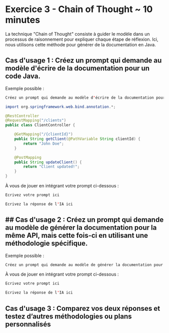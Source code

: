 # Exercice 3 - Chain of Thought ~ 10 minutes

La technique "Chain of Thought" consiste à guider le modèle dans un processus de raisonnement pour expliquer chaque étape de réflexion. Ici, nous utilisons cette méthode pour générer de la documentation en Java.

## Cas d'usage 1 : Créez un prompt qui demande au modèle d'écrire de la documentation pour un code Java.

Exemple possible :

```java
Créez un prompt qui demande au modèle d'écrire de la documentation pour un code Java.

import org.springframework.web.bind.annotation.*;

@RestController
@RequestMapping("/clients")
public class ClientController {

    @GetMapping("/{clientId}")
    public String getClient(@PathVariable String clientId) {
        return "John Doe";
    }

    @PostMapping
    public String updateClient() {
        return "Client updated!";
    }
}
```

À vous de jouer en intégrant votre prompt ci-dessous :

```java
Ecrivez votre prompt ici
```

```java
Ecrivez la réponse de l'IA ici
```

## ## Cas d'usage 2 : Créez un prompt qui demande au modèle de générer la documentation pour la même API, mais cette fois-ci en utilisant une méthodologie spécifique.

Exemple possible :

```java
Créez un prompt qui demande au modèle de générer la documentation pour la même API, mais cette fois-ci en utilisant une méthodologie spécifique comme OpenAPI
```

À vous de jouer en intégrant votre prompt ci-dessous :


```java
Ecrivez votre prompt ici
```

```java
Ecrivez la réponse de l'IA ici
```
## Cas d'usage 3 : Comparez vos deux réponses et testez d’autres méthodologies ou plans personnalisés
